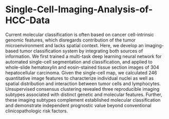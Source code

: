 # Single-Cell-Imaging-Analysis-of-HCC-Data
Current molecular classification is often based on cancer cell-intrinsic genomic features, which disregards contribution of the tumor microenvironment and lacks spatial context. Here, we develop an imaging-based tumor classification system by integrating both sources of information. We first trained a multi-task deep learning neural network for automated single-cell segmentation and classification, and applied to whole-slide hematoxylin and eosin-stained tissue section images of 304 hepatocellular carcinoma. Given the single-cell map, we calculated 246 quantitative image features to characterize individual nuclei as well as spatial distribution and interaction between tumor cells and lymphocytes. Unsupervised consensus clustering revealed three reproducible imaging subtypes associated with distinct genetic and molecular features. Further, these imaging subtypes complement established molecular classification and demonstrate independent prognostic value beyond conventional clinicopathologic risk factors.
